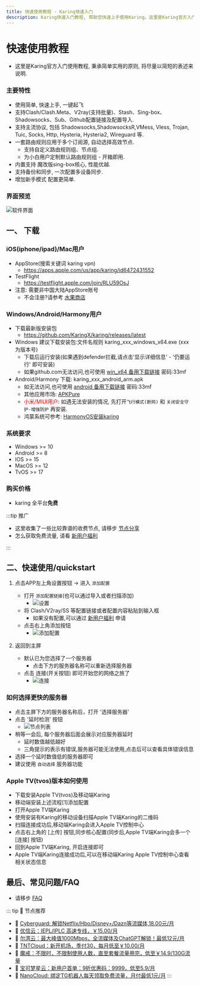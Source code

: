 ```yaml
---
title: 快速使用教程 - Karing快速入门
description: Karing快速入门教程, 帮助您快速上手使用Karing。这里是Karing官方入门使用教程, 秉承简单实用的原则, 将尽量以简短的表述来说明.支持Clash/Clash.Meta、V2ray(支持批量)、Stash、Sing-box、Shadowsocks、Sub、Github配置链接及配置导入.
---
```


# 快速使用教程
- 这里是Karing官方入门使用教程, 秉承简单实用的原则, 将尽量以简短的表述来说明.

### 主要特性
- 使用简单, 快速上手, 一键起飞
- 支持Clash/Clash.Meta、V2ray(支持批量)、Stash、Sing-box、Shadowsocks、Sub、Github配置链接及配置导入.
- 支持主流协议, 包括 Shadowsocks,ShadowsocksR,VMess, Vless, Trojan, Tuic, Socks, Http, Hysteria, Hysteria2, Wireguard 等.
- 一套路由规则应用于多个订阅源, 自动选择高效节点.
  - 支持自定义路由规则组、节点组.
  - 为小白用户定制默认路由规则组 - 开箱即用.
- 内置支持 魔改版sing-box核心, 性能优越.
- 支持备份和同步, 一次配置多设备同步.
- 增加新手模式 配置更简单.

### 界面预览
![软件界面](/assets/qs-1.png#center "Karing软件界面")

## 一、 下载
### iOS(iphone/ipad)/Mac用户
- AppStore(搜索关键词 karing vpn)
    - https://apps.apple.com/us/app/karing/id6472431552
- TestFlight
    - https://testflight.apple.com/join/RLU59OsJ
- 注意: 需要非中国大陆AppStore账号
    - 不会注册?请参考 [水果商店](https://appleshop.win)

### Windows/Android/Harmony用户
- 下载最新版安装包
    - https://github.com/KaringX/karing/releases/latest
- Windows 建议下载安装包:文件名规则 karing_xxx_windows_x64.exe (xxx为版本号)
  - 下载后运行安装(如果遇到defender拦截,请点击'显示详细信息' - '仍要运行' 即可安装)
  - 如果github.com无法访问,也可使用 [win_x64 备用下载链接](https://wwic.lanzouo.com/b0zjy5n8f) 密码:33mf
- Android/Harmony 下载: karing_xxx_android_arm.apk
  - 如无法访问,也可使用 [android 备用下载链接](https://wwic.lanzouo.com/b0zjy5n8f) 密码:33mf
  - 其他应用市场: [APKPure](https://apkpure.com/p/com.nebula.karing)
  - <font color="red">小米/MIUI用户</font>: 如遇无法安装的情况, 先打开`飞行模式(断网)` 和 `关闭安全守护-增强防护` 再安装.
  - 鸿蒙系统可参考: [HarmonyOS安装karing](/harmonyos.md)

### 系统要求
-  Windows >= 10
-  Android >= 8
-  IOS >= 15
-  MacOS >= 12
-  TvOS >= 17

### 购买价格
- karing 全平台**免费**

:::tip 推广

- 这里收集了一些比较靠谱的收费节点, 请移步 [节点分享](/feed.md)
- 怎么获取免费流量, 请看 [新用户福利](/newuser.md)

:::



## 二、快速使用/quickstart
1. 点击APP左上角设置按钮 -> 进入 `添加配置`
    - 打开 `添加配置链接`(也可以通过导入或者扫描添加)
      - ![设置](/assets/qs-2.png "设置")
    - 将 Clash/V2ray/SS 等配置链接或者配置内容粘贴到输入框
        - 如果没有配置,可以通过 [新用户福利](/newuser.md) 申请
    - 点击右上角添加按钮
      - ![添加配置](/assets/qs-3.png "添加配置")


2. 返回到主屏
    - 默认已为您选择了一个服务器
        - 点击下方的服务器名称可以重新选择服务器
    - 点击 连接(开关按钮) 即可开始您的网络之旅了
        - ![连接](/assets/qs-4.png)

### 如何选择更快的服务器
- 点击主屏下方的服务器名称后，打开 '选择服务器'
- 点击 '延时检测' 按钮
  - ![节点列表](/assets/qs-5.png "节点列表")
- 稍等一会后, 每个服务器后面会展示对应服务器延时
    - 延时数值越低越好
    - 三角提示的表示有错误,服务器可能无法使用,点击后可以查看具体错误信息
- 选择一个延时数值低的服务器即可
- 建议使用 `自动选择` 服务器功能

### Apple TV(tvos)版本如何使用
- 下载安装Apple TV(tvos)及移动端Karing
- 移动端安装上述流程[1]添加配置
- 打开Apple TV端Karing
- 使用安装有Karing的移动设备扫描Apple TV端Karing的二维码
- 扫描连接成功后,移动端Karing会进入Apple TV控制中心
- 点击右上角的 [上传] 按钮,同步核心配置(同步后,Apple TV端Karing会多一个 [连接] 按钮)
- 回到Apple TV端Karing, 开启连接即可
- Apple TV端Karing连接成功后,可以在移动端Karing Apple TV控制中心查看相关状态信息


## 最后、常见问题/FAQ
- 请移步 [FAQ](/faq.md)

::: tip 🎉 节点推荐
- 🚀 [Cyberguard: 解锁Netflix/Hbo/Disney+/Dazn等流媒体,18.00元/月](https://www.cyberguard.best/#/register?code=XsreC0T5)
- 🚀 [优信云：IEPL/IPLC 高速专线，￥15.00/月](https://www.优信云.com/#/register?code=JRtE5uIV)<br>
- 🚀 [尔湾云：最大峰值1000Mbps，全流媒体及ChatGPT解锁！最低12元/月](https://erwan6.net/auth/register?code=BoObCd)<br>
- 🚀 [TNTCloud：新开机场，季付30，每月低至￥10.00/月](https://haibing822.tntvipaff.cc/#/register?code=GtjJVgml)<br>
- 🚀 [魔戒：不限时，不限制使用人数，直至套餐流量用完，低至￥14.9/130G流量](https://mojie.app/#/register?code=sSdtPtLo)<br>
- 🚀 [宝可梦星云：新用户首单：9折优惠码：9999，低至5.9/月 ](https://love.521pokemon.com/register?code=56ERkkxp)
- 🚀 [NanoCloud: 绑定TG机器人每天领取免费流量，月付最低1元/月](https://edu.uodoo.bid/auth/register?code=JMiOQDHf)
:::